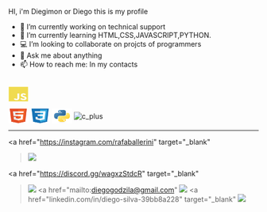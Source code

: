 HI, i'm Diegimon or Diego this is my profile 
- 🤖 I’m currently working on
technical support 
- 🌱 I’m currently learning HTML,CSS,JAVASCRIPT,PYTHON. 
- 💻 I’m looking to collaborate on projcts of programmers 
- 💬 Ask me about anything
- 📫 How to reach me: In my contacts

<div style="display: inline_block">
  <br />
  <img
    align="center"
    alt="Js"
    height="30"
    width="40"
    src="https://raw.githubusercontent.com/devicons/devicon/master/icons/javascript/javascript-plain.svg"
  />

  <img
    align="center"
    alt="HTML"
    height="30"
    width="40"
    src="https://raw.githubusercontent.com/devicons/devicon/master/icons/html5/html5-original.svg"
  />
  <img
    align="center"
    alt="CSS"
    height="30"
    width="40"
    src="https://raw.githubusercontent.com/devicons/devicon/master/icons/css3/css3-original.svg"
  />
  <img
    align="center"
    alt="Python"
    height="30"
    width="40"
    src="https://raw.githubusercontent.com/devicons/devicon/master/icons/python/python-original.svg"
  />
  <img align="center" alt="c_plus" height="30" width="40"
  src=https://user-images.githubusercontent.com/101910221/233097803-b24d2e0b-c549-49a4-8862-ae6a85180f6b.png>
</div>
<hr />
<!-- ======================================== contatos ======================================== -->

<a href="https://instagram.com/rafaballerini" target="_blank"
  ><img
    src="https://img.shields.io/badge/-Instagram-%23E4405F?style=for-the-badge&logo=instagram&logoColor=white"
    target="_blank"
/></a>

<a href="https://discord.gg/wagxzStdcR" target="_blank"
  ><img
    src="https://img.shields.io/badge/Discord-7289DA?style=for-the-badge&logo=discord&logoColor=white"
    target="_blank"
/></a>
<a href="mailto:diegogodzila@gmail.com"
  ><img
    src="https://img.shields.io/badge/-Gmail-%23333?style=for-the-badge&logo=gmail&logoColor=white"
    target="_blank"
/></a>
<a href="linkedin.com/in/diego-silva-39bb8a228" target="_blank"
  ><img
    src="https://img.shields.io/badge/-LinkedIn-%230077B5?style=for-the-badge&logo=linkedin&logoColor=white"
    target="_blank"
/></a>
